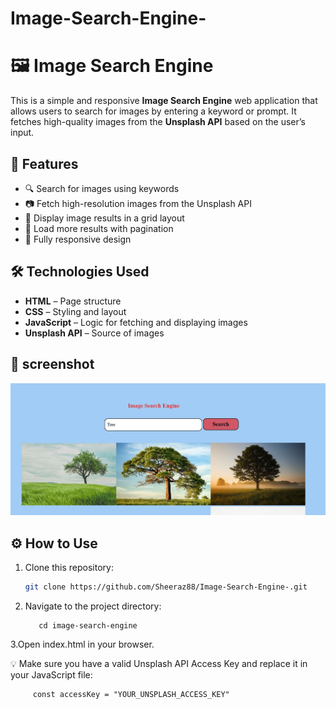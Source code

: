 # Image-Search-Engine-

# 🖼️ Image Search Engine

This is a simple and responsive **Image Search Engine** web application that allows users to search for images by entering a keyword or prompt. It fetches high-quality images from the **Unsplash API** based on the user’s input.

## 🚀 Features

- 🔍 Search for images using keywords
- 📷 Fetch high-resolution images from the Unsplash API
- 📄 Display image results in a grid layout
- 🧭 Load more results with pagination
- 📱 Fully responsive design

## 🛠️ Technologies Used

- **HTML** – Page structure
- **CSS** – Styling and layout
- **JavaScript** – Logic for fetching and displaying images
- **Unsplash API** – Source of images

## 📸 screenshot

![Demo Screenshot](https://github.com/Sheeraz88/Image-Search-Engine-/blob/main/image%20search%20engine/screenshots/Screenshot%202025-07-07%20135512.png)

## ⚙️ How to Use

1. Clone this repository:
   ```bash
   git clone https://github.com/Sheeraz88/Image-Search-Engine-.git

2. Navigate to the project directory:

          cd image-search-engine

3.Open index.html in your browser.

💡 Make sure you have a valid Unsplash API Access Key and replace it in your JavaScript file:

         const accessKey = "YOUR_UNSPLASH_ACCESS_KEY"   
   
